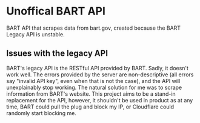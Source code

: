 # Unoffical BART API

BART API that scrapes data from bart.gov, created because the BART Legacy API is unstable.

## Issues with the legacy API
BART's legacy API is the RESTful API provided by BART. Sadly, it doesn't work well. The errors provided by the server are non-descriptive (all errors say "invalid API key", even when that is not the case), and the API will unexplainably stop working. The natural solution for me was to scrape information from BART's website. This project aims to be a stand-in replacement for the API, however, it shouldn't be used in product as at any time, BART could pull the plug and block my IP, or Cloudflare could randomly start blocking me.